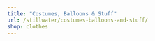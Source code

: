 ```yaml
---
title: "Costumes, Balloons & Stuff"
url: /stillwater/costumes-balloons-and-stuff/
shop: clothes
---
```

